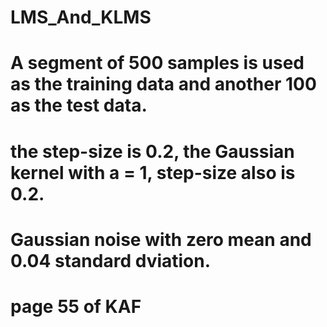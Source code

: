 # LMS_And_KLMS
# A segment of 500 samples is used as the training data and another 100 as the test data.
# the step-size is 0.2, the Gaussian kernel with a = 1, step-size also is 0.2.
# Gaussian noise with zero mean and 0.04 standard dviation.
# page 55 of KAF 
